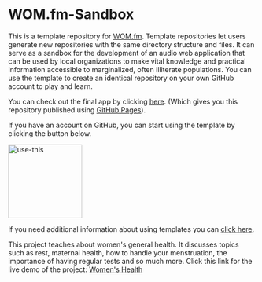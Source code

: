 # WOM.fm-Sandbox

This is a template repository for [WOM.fm](https://wom.fm). Template repositories let users generate new repositories with the same directory structure and files. It can serve as a sandbox for the development of an audio web application that can be used by local organizations to make vital knowledge and practical information accessible to marginalized, often illiterate populations. You can use the template to create an identical repository on your own GitHub account to play and learn. 

You can check out the final app by clicking [here](https://oseqorg.github.io/WOM.fm-Sandbox/). (Which gives you this repository published using [GitHub Pages](https://docs.github.com/en/pages/getting-started-with-github-pages/configuring-a-publishing-source-for-your-github-pages-site#choosing-a-publishing-source)).

If you have an account on GitHub, you can start using the template by clicking the button below.

[<img width="150" alt="use-this" src="https://user-images.githubusercontent.com/32398058/180222451-79803087-fa71-4afa-8eb7-5944aa263712.png">](https://github.com/OSEQorg/WOM.fm-Sandbox/generate)


If you need additional information about using templates you can [click here](https://docs.github.com/en/repositories/creating-and-managing-repositories/creating-a-repository-from-a-template).


This project teaches about women's general health. It discusses topics such as rest, maternal health, how to handle your menstruation, the importance of having regular tests and so much more. Click this link for the live demo of the project: 
[Women's Health](https://womfm-women-health.netlify.app/)


